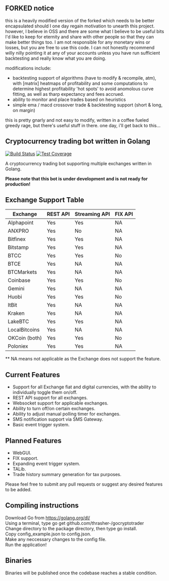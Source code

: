 ## FORKED notice

this is a heavily modified version of the forked which needs to be better
encapsulated should I one day regain motivation to unearth this project.
however, I believe in OSS and there are some what I believe to be useful bits
I'd like to keep for eternity and share with other people so that they can
make better things too. I am not responsible for any monetary wins or losses,
but you are free to use this code. I can not honestly recommend willy nilly
pointing it at any of your accounts unless you have run sufficient backtesting
and really know what you are doing.

modifications include:
* backtesting support of algorithms (have to modify & recompile, atm), with
  [matrix] heatmaps of profitability and some computations to determine
  highest profitability 'hot spots' to avoid anomolous curve fitting, as well
  as tharp expectancy and fees accrued.
* ability to monitor and place trades based on heuristics
* simple ema / macd crossover trade & backtesting support (short & long, on margin)

this is pretty gnarly and not easy to modify, written in a coffee fueled
greedy rage, but there's useful stuff in there. one day, i'll get back to
this...

## Cryptocurrency trading bot written in Golang

[![Build Status](https://travis-ci.org/thrasher-/gocryptotrader.svg?branch=master)](https://travis-ci.org/thrasher-/gocryptotrader)
[![Test Coverage](https://codecov.io/github/thrasher-/gocryptotrader/coverage.svg?branch=master)](https://codecov.io/github/thrasher-/gocryptotrader?branch=master)

A cryptocurrency trading bot supporting multiple exchanges written in Golang. 

**Please note that this bot is under development and is not ready for production!**

## Exchange Support Table

| Exchange | REST API | Streaming API | FIX API |
|----------|------|-----------|-----|
| Alphapoint | Yes  | Yes        | NA  |
| ANXPRO | Yes  | No        | NA  |
| Bitfinex | Yes  | Yes        | NA  |
| Bitstamp | Yes  | Yes       | NA  |
| BTCC | Yes  | Yes     | No  |
| BTCE     | Yes  | NA        | NA  |
| BTCMarkets | Yes | NA       | NA  |
| Coinbase | Yes | Yes | No|
| Gemini | Yes | NA | NA |
| Huobi | Yes | Yes |No |
| ItBit | Yes | NA | NA |
| Kraken | Yes | NA | NA |
| LakeBTC | Yes | Yes | NA | 
| LocalBitcoins | Yes | NA | NA |
| OKCoin (both) | Yes | Yes | No |
| Poloniex | Yes | Yes | NA |

** NA means not applicable as the Exchange does not support the feature.

## Current Features
+ Support for all Exchange fiat and digital currencies, with the ability to individually toggle them on/off.
+ REST API support for all exchanges.
+ Websocket support for applicable exchanges.
+ Ability to turn off/on certain exchanges.
+ Ability to adjust manual polling timer for exchanges.
+ SMS notification support via SMS Gateway.
+ Basic event trigger system.

## Planned Features
+ WebGUI.
+ FIX support.
+ Expanding event trigger system.
+ TALib.
+ Trade history summary generation for tax purposes.

Please feel free to submit any pull requests or suggest any desired features to be added.

## Compiling instructions
Download Go from https://golang.org/dl/  
Using a terminal, type go get github.com/thrasher-/gocryptotrader  
Change directory to the package directory, then type go install.  
Copy config_example.json to config.json.  
Make any neccessary changes to the config file.  
Run the application!  

## Binaries
Binaries will be published once the codebase reaches a stable condition.

